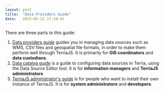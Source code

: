 ```yaml
---
layout: post
title:  "Data Providers Guide"
date:   2015-05-22 17:10:41
---
```

There are three parts to this guide:

1. [Data providers guide](datasources) guides you in managing data sources such as WMS, CSV files and geospatial file formats, in order to make them perform well through TerriaJS. It is primarily for **GIS coordinators** and **data custodians**.
2. [Data catalog guide](catalog) is a guide to configuring data sources in Terria, using the Data Source Editor tool. It is for **information managers** and **TerriaJS administrators**
3. [TerriaJS administrator's guide](adminguide) is for people who want to install their own instance of TerriaJS. It is for **system administrators** and **developers**.